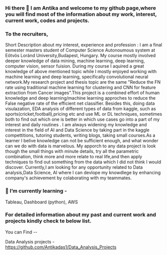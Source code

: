 ### Hi there 👋 I am Antika and welcome to my github page,where you will find most of the information about my work, interest, current work, codes and projects. 
                                                                                                      
 ### To the recruiters,

Short Description about my interest, experience and profession : I am a final semester masters student of Computer Science Autonoumous system at Eötvös Loránd University,Budapest, Hungary. My course mostly involved deeper knowledge of data mining, machine learning, deep learning, computer vision, sensor fuision. During my course I aquired a great knowledge of above mentioned topic while I mostly enjoyed working with machine learning and deep learning, specifically convolutional neural network.My research project and thesis topic are the same "Reduce the FN rate using traditional machine learning for clustering and CNN for feature extraction from Cancer images".This project is a combined effort of human knowledge and deep learning/machine learning approches to reduce the False negative rate of the efficient net classifier. Besides this, doing data visulazation, EDA analysis of different types of data from kaggle, such as sports(cricket,football),pricing  etc and use ML or DL techniques, sometimes both to find out which one is better in which use cases go into a part of my interest and  daily routines . I am always widening my knowledge and interest in the field of AI and Data Science by taking part in the kaggle compettitions, tutoring students, writing blogs, taking small courses.As a learner I belive knowledge can not be sufficient enough, and what wonder can we do with data is marvelous. My apporch to any data project is look though the small things with minute details, try all the parametric combination, think more and more relate to real life,and then apply techniques to find out something from the data which I did not think I would discover. Currently,I am looking for any opportunity related to Data analysis,Data Science, AI where I can devlope my knowdlege by enhancing company's achievement by colaborating with my teammates.

### 🌱 I’m currently learning - 
  Tableau,
  Dashboard (python),
  AWS


### For detailed information about my past and current work and projects kindly  check te below list.
You can Find --

   Data Analysis projects - https://github.com/Antikadas1/Data_Analysis_Projects



<!--
**Antikadas1/Antikadas1** is a ✨ _special_ ✨ repository because its `README.md` (this file) appears on your GitHub profile.

Here are some ideas to get you started:

- 🔭 I’m currently working on ...
- 🌱 I’m currently learning ...
- 👯 I’m looking to collaborate on ...
- 🤔 I’m looking for help with ...
- 💬 Ask me about ...
- 📫 How to reach me: ...
- 😄 Pronouns: ...
- ⚡ Fun fact: ...
-->


